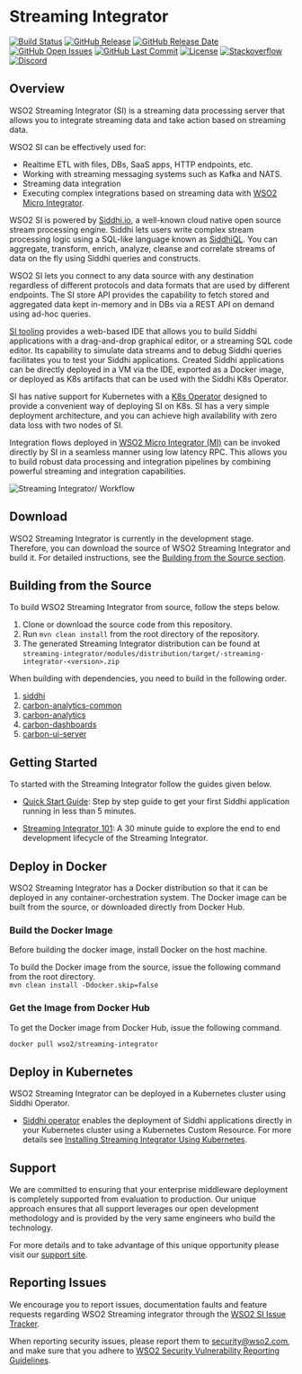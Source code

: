 <!--
  ~  Copyright (c) 2017, WSO2 Inc. (http://wso2.com) All Rights Reserved.
  ~
  ~  WSO2 Inc. licenses this file to you under the Apache License,
  ~  Version 2.0 (the "License"); you may not use this file except
  ~  in compliance with the License.
  ~  You may obtain a copy of the License at
  ~
  ~    http://www.apache.org/licenses/LICENSE-2.0
  ~
  ~  Unless required by applicable law or agreed to in writing,
  ~  software distributed under the License is distributed on an
  ~  "AS IS" BASIS, WITHOUT WARRANTIES OR CONDITIONS OF ANY
  ~  KIND, either express or implied.  See the License for the
  ~  specific language governing permissions and limitations
  ~  under the License.
  -->
  
# Streaming Integrator

  [![Build Status](https://wso2.org/jenkins/buildStatus/icon?job=products/streaming-integrator)](https://wso2.org/jenkins/job/products/job/streaming-integrator/)
  [![GitHub Release](https://img.shields.io/github/release-pre/wso2/streaming-integrator.svg)](https://github.com/wso2/streaming-integrator/releases/)
  [![GitHub Release Date](https://img.shields.io/github/release-date-pre/wso2/streaming-integrator.svg)](https://github.com/wso2/streaming-integrator/releases)
  [![GitHub Open Issues](https://img.shields.io/github/issues-raw/wso2/streaming-integrator.svg)](https://github.com/wso2/streaming-integrator/commits/master)
  [![GitHub Last Commit](https://img.shields.io/github/last-commit/wso2/streaming-integrator.svg)](https://github.com/wso2/streaming-integrator/commits/master)
  [![License](https://img.shields.io/badge/License-Apache%202.0-blue.svg)](https://opensource.org/licenses/Apache-2.0)
  [![Stackoverflow](https://img.shields.io/badge/Ask%20for%20help%20on-Stackoverflow-orange)](https://stackoverflow.com/questions/tagged/wso2-streaming-integrator)
  [![Discord](https://img.shields.io/badge/Join%20us%20on-Discord-%23e01563.svg)](https://discord.com/channels/955510916064092180/1354094648381018142)

## Overview

WSO2 Streaming Integrator (SI) is a streaming data processing server that allows you to integrate streaming data and take action based on streaming data.

WSO2 SI can be effectively used for:
- Realtime ETL with files, DBs, SaaS apps, HTTP endpoints, etc.
- Working with streaming messaging systems such as Kafka and NATS.
- Streaming data integration
- Executing complex integrations based on streaming data with [WSO2 Micro Integrator](https://github.com/wso2/micro-integrator).

WSO2 SI is powered by [Siddhi.io](https://siddhi.io/), a well-known cloud native open source stream processing engine. Siddhi lets users write complex stream processing logic using a SQL-like language known as [SiddhiQL](https://siddhi.io/en/v5.0/docs/). You can aggregate, transform, enrich, analyze, cleanse and correlate streams of data on the fly using Siddhi queries and constructs.

WSO2 SI lets you connect to any data source with any destination regardless of different protocols and data formats that are used by different endpoints. The SI store API provides the capability to fetch stored and aggregated data kept in-memory and in DBs via a REST API on demand using ad-hoc queries.

[SI tooling](https://github.com/wso2/streaming-integrator-tooling) provides a web-based IDE that allows you to build Siddhi applications with a drag-and-drop graphical editor, or a streaming SQL code editor. Its capability to simulate data streams and to debug Siddhi queries facilitates you to test your Siddhi applications. Created Siddhi applications can be directly deployed in a VM via the IDE, exported as a Docker image, or deployed as K8s artifacts that can be used with the Siddhi K8s Operator.

SI has native support for Kubernetes with a [K8s Operator](https://siddhi.io/en/v5.1/docs/siddhi-as-a-kubernetes-microservice/) designed to provide a convenient way of deploying SI on K8s. SI has a very simple deployment architecture, and you can achieve high availability with zero data loss with two nodes of SI.

Integration flows deployed in [WSO2 Micro Integrator (MI)](https://github.com/wso2/micro-integrator) can be invoked directly by SI in a seamless manner using low latency RPC. This allows you to build robust data processing and integration pipelines by combining powerful streaming and integration capabilities.

![Streaming Integrator/ Workflow](docs/images/streaming-integrator.png)

## Download

WSO2 Streaming Integrator is currently in the development stage. Therefore, you can download the source of WSO2 Streaming Integrator and build it. For detailed instructions, see the [Building from the Source section](#building-from-the-source).
<!-- Please download the latest WSO2 Streaming Integrator release from [here]()  -->

## Building from the Source

To build WSO2 Streaming Integrator from source, follow the steps below.

1. Clone or download the source code from this repository.
2. Run `mvn clean install` from the root directory of the repository.
3. The generated Streaming Integrator distribution can be found at `streaming-integrator/modules/distribution/target/-streaming-integrator-<version>.zip`

When building with dependencies, you need to build in the following order.
1. [siddhi](https://github.com/siddhi-io/siddhi)
2. [carbon-analytics-common](https://github.com/wso2/carbon-analytics-common)
3. [carbon-analytics](https://github.com/wso2/carbon-analytics)
4. [carbon-dashboards](https://github.com/wso2/carbon-dashboards)
5. [carbon-ui-server](https://github.com/wso2/carbon-ui-server)

## Getting Started

To started with the Streaming Integrator follow the guides given below.

* [Quick Start Guide](https://si.docs.wso2.com/quick-start-guide/quick-start-guide/): Step by step guide to get your first Siddhi application running in less than 5 minutes.

* [Streaming Integrator 101](https://si.docs.wso2.com/quick-start-guide/getting-started/getting-started-guide-overview/): A 30 minute guide to explore the end to end development lifecycle of the Streaming Integrator.


## Deploy in Docker

WSO2 Streaming Integrator has a Docker distribution so that it can be deployed in any container-orchestration system.
The Docker image can be built from the source, or downloaded directly from Docker Hub.

### Build the Docker Image

Before building the docker image, install Docker on the host machine.

To build the Docker image from the source, issue the following command from the root directory.<br/>
`mvn clean install -Ddocker.skip=false`

### Get the Image from Docker Hub

To get the Docker image from Docker Hub, issue the following command.


```bash
docker pull wso2/streaming-integrator
```

## Deploy in Kubernetes

WSO2 Streaming Integrator can be deployed in a Kubernetes cluster using Siddhi Operator.

* [Siddhi operator](https://github.com/siddhi-io/siddhi-operator) enables the deployment of Siddhi applications directly in your Kubernetes cluster using a Kubernetes Custom Resource.
For more details see [Installing Streaming Integrator Using Kubernetes](https://si.docs.wso2.com/setup/installing-si-using-kubernetes/).

## Support

We are committed to ensuring that your enterprise middleware deployment is completely supported from evaluation to production. Our unique approach ensures that all support leverages our open development methodology and is provided by the very same engineers who build the technology.

For more details and to take advantage of this unique opportunity please visit our [support site](http://wso2.com/support).


## Reporting Issues

We encourage you to report issues, documentation faults and feature requests regarding WSO2 Streaming integrator through the [WSO2 SI Issue Tracker](https://github.com/wso2/streaming-integrator/issues).

When reporting security issues, please report them to [security@wso2.com](mailto:security@wso2.com), and make sure that you adhere to [WSO2 Security Vulnerability Reporting Guidelines](https://docs.wso2.com/display/Security/WSO2+Security+Vulnerability+Reporting+Guidelines). 
